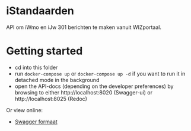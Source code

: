 # iStandaarden

API om iWmo en iJw 301 berichten te maken vanuit WIZportaal.

# Getting started

* cd into this folder
* run `docker-compose up` or `docker-compose up -d` if you want to run it in detached mode in the background
* open the API-docs (depending on the developer preferences) by browsing to either http://localhost:8020 (Swagger-ui) or http://localhost:8025 (Redoc)

Or view online:
* [Swagger formaat](https://petstore.swagger.io/?url=https://raw.githubusercontent.com/solviteers/iStandaarden/master/api-specification.yml)
